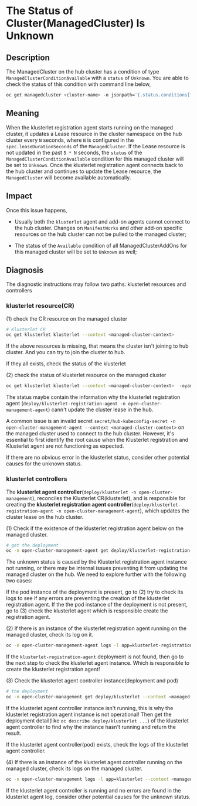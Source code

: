 # The Status of Cluster(ManagedCluster) Is Unknown

## Description

The ManagedCluster on the hub cluster has a condition of type `ManagedClusterConditionAvailable` with a `status` of `Unknown`.
You are able to check the status of this condition with command line below,

```bash
oc get managedcluster <cluster-name> -o jsonpath='{.status.conditions[?(@.type=="ManagedClusterConditionAvailable")]}' --context <hub-cluster-context>
```

## Meaning

When the klusterlet registration agent starts running on the managed cluster, it updates a Lease resource in the cluster namespace on the hub cluster every `N` seconds, where `N` is configured in the `spec.leaseDurationSeconds` of the `ManagedCluster`. If the Lease resource is not updated in the past `5 * N` seconds, the `status` of the `ManagedClusterConditionAvailable` condition for this managed cluster will be set to `Unknown`. Once the klusterlet registration agent connects back to the hub cluster and continues to update the Lease resource, the `ManagedCluster` will become available automatically.

## Impact

Once this issue happens,

- Usually both the `klusterlet` agent and add-on agents cannot connect to the hub cluster. Changes on `ManifestWorks` and other add-on specific resources on the hub cluster can not be pulled to the managed cluster;

- The status of the `Available` condition of all ManagedClusterAddOns for this managed cluster will be set to `Unknown` as well;

## Diagnosis

The diagnostic instructions may follow two paths: klusterlet resources and controllers

### klusterlet resource(CR)

(1) check the CR resource on the managed cluster

```bash
# Klusterlet CR
oc get klusterlet klusterlet --context <managed-cluster-context>
```

If the above resources is missing, that means the cluster isn't joining to hub cluster. And you can try to join the cluster to hub.

If they all exists, check the status of the klusterlet

(2) check the status of klusterlet resource on the managed cluster

```bash
oc get klusterlet klusterlet --context <managed-cluster-context>  -oyaml
```

The status maybe contain the information why the klusterlet registration agent (`deploy/klusterlet-registration-agent -n open-cluster-management-agent`) cann't update the cluster lease in the hub. 

A common issue is an invalid secret `secret/hub-kubeconfig-secret -n open-cluster-management-agent --context <managed-cluster-context>` on the managed cluster used to connect to the hub cluster. However, it's essential to first identify the root cause when the Klusterlet registration and Klusterlet agent are not functioning as expected.

If there are no obvious error in the klusterlet status, consider other potential causes for the unknown status.

### klusterlet controllers

The **klusterlet agent controller**(`deploy/klusterlet -n open-cluster-management`), reconciles the Klusterlet CR(klusterlet), and is responsible for creating the **klusterlet registration agent controller**(`deploy/klusterlet-registration-agent -n open-cluster-management-agent`), which updates the cluster lease on the hub cluster.

(1) Check if the existence of the klusterlet registration agent below on the managed cluster.

```bash
# get the deployment
oc -n open-cluster-management-agent get deploy/klusterlet-registration-agent --context <managed-cluster-context>
```

The unknown status is caused by the Klusterlet registration agent instance not running, or there may be internal issues preventing it from updating the managed cluster on the hub. We need to explore further with the following two cases:

If the pod instance of the deployment is present, go to (2) try to check its logs to see if any errors are preventing the creation of the klusterlet registration agent.
If the the pod instance of the deployment is not present, go to (3) check the klusterlet agent which is responsible create the registration agent.

(2) If there is an instance of the klusterlet registration agent running on the managed cluster, check its log on it.

```bash
oc -n open-cluster-management-agent logs -l app=klusterlet-registration-agent --context <managed-cluster-context>
```

If the `klusterlet-registration-agent` deployment is not found, then go to the next step to check the klusterlet agent instance. Which is responsible to create the klusterlet registration agent!

(3) Check the klusterlet agent controller instance(deployment and pod)

```bash
# the deployment
oc -n open-cluster-management get deploy/klusterlet --context <managed-cluster-context>
```

If the klusterlet agent controller instance isn't running, this is why the klusterlet registration agent instance is not operational! Then get the deployment detail(like `oc describe deploy/klusterlet ...`) of the klusterlet agent controller to find why the instance hasn't running and return the result.

If the klusterlet agent controller(pod) exists, check the logs of the klusterlet agent controller.

(4) If there is an instance of the klusterlet agent controller running on the managed cluster, check its logs on the managed cluster.

```bash
oc -n open-cluster-management logs -l app=klusterlet --context <managed-cluster-context>
```

If the klusterlet agent controller is running and no errors are found in the klusterlet agent log, consider other potential causes for the unknown status.